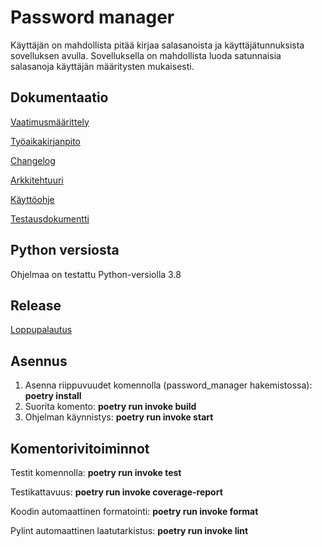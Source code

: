 # Password manager

Käyttäjän on mahdollista pitää kirjaa salasanoista ja käyttäjätunnuksista sovelluksen avulla. Sovelluksella on mahdollista luoda satunnaisia salasanoja käyttäjän määritysten mukaisesti.


## Dokumentaatio
[Vaatimusmäärittely](https://github.com/iidaw/ot-harjoitustyo/blob/master/password_manager/dokumentaatio/vaatimusmaarittely.md)

[Työaikakirjanpito](https://github.com/iidaw/ot-harjoitustyo/blob/master/password_manager/dokumentaatio/tyoaikakirjanpito.md)

[Changelog](https://github.com/iidaw/ot-harjoitustyo/blob/master/password_manager/dokumentaatio/changelog.md)

[Arkkitehtuuri](https://github.com/iidaw/ot-harjoitustyo/blob/master/password_manager/dokumentaatio/arkkitehtuuri.md)

[Käyttöohje](https://github.com/iidaw/ot-harjoitustyo/blob/master/password_manager/dokumentaatio/kayttohje.md)

[Testausdokumentti](https://github.com/iidaw/ot-harjoitustyo/blob/master/password_manager/dokumentaatio/testaus.md)


## Python versiosta
Ohjelmaa on testattu Python-versiolla 3.8


## Release

[Loppupalautus](https://github.com/iidaw/ot-harjoitustyo/releases/tag/viikko6)


## Asennus 
1. Asenna riippuvuudet komennolla (password_manager hakemistossa): **poetry install**
2. Suorita komento: **poetry run invoke build**
3. Ohjelman käynnistys: **poetry run invoke start**

## Komentorivitoiminnot
Testit komennolla: **poetry run invoke test**

Testikattavuus: **poetry run invoke coverage-report**

Koodin automaattinen formatointi: **poetry run invoke format**

Pylint automaattinen laatutarkistus: **poetry run invoke lint**
